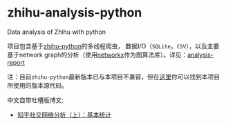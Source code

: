 # zhihu-analysis-python
Data analysis of Zhihu with python

项目包含基于[zhihu-python](https://github.com/egrcc/zhihu-python)的多线程爬虫，
数据I/O（`SQLite`，`CSV`），以及主要基于network graph的分析（使用[networkx](https://networkx.github.io/)作为图算法库）。详见：[analysis-report](https://github.com/simoncos/zhihu-analysis-python/tree/master/analysis-report)

注：目前`zhihu-python`最新版本已与本项目不兼容，但在[这里](https://github.com/simoncos/zhihu-analysis-python/tree/master/crawler)你可以找到本项目所使用的版本源代码。

中文自带吐槽版博文:

- [知乎社交网络分析（上）：基本统计](http://www.jianshu.com/p/60ffb949113f)